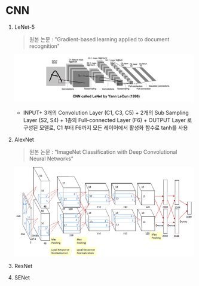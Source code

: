 # CNN

1. LeNet-5

   > 원본 논문 : "Gradient-based learning applied to document recognition"

   ![lanet](..\images\lanet.png)

   [출처]: https://ieeexplore.ieee.org/document/726791	"Gradient-based learning applied to document recognition"

   * INPUT+ 3개의 Convolution Layer (C1, C3, C5) + 2개의 Sub Sampling Layer (S2, S4) + 1층의 Full-connected Layer (F6) + OUTPUT Layer 로 구성된 모델로, C1 부터 F6까지 모든 레이어에서 활성화 함수로 tanh를 사용

   

   

2. AlexNet

   > 원본 논문 : "ImageNet Classification with Deep Convolutional Neural Networks"

   <img src="..\images\alexnet.png" alt="alexnet" style="zoom:75%;" />

   

   

3. ResNet

4. SENet

